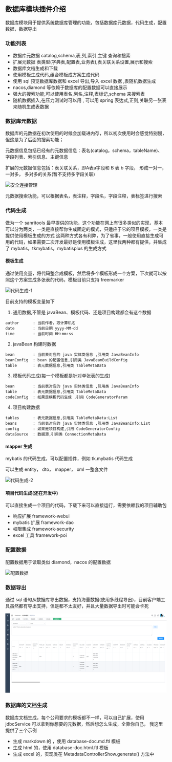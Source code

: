 ## 数据库模块插件介绍 

数据库模块用于提供系统数据库管理的功能，包括数据库元数据，代码生成，配置数据，数据导出

### 功能列表

* 数据库元数据 catalog,schema,表,列,索引,主键 查询和搜索
* 扩展元数据 表类型(字典表,配置表,业务表),表关联关系设置,展示和搜索
* 数据库文档生成和下载
* 使用模板生成代码,组合模板成方案生成代码
* 使用 sql 预览数据库数据和 excel 导出,导入 excel 数据 ,表随机数据生成 
* nacos,diamond 等依赖于数据库的配置数据可以直接展示 
* 强大的搜索功能,可以使用表名,列名,注释,表标记,schema 来搜索表
* 随机数据插入,在压力测试时可以用 , 可以用 spring 表达式,正则,关联另一张表来随机生成表数据

### 数据库元数据
数据库的元数据在初次使用的时候会加载进内存，所以初次使用时会感觉特别慢，但这是为了后面的搜索功能；

元数据信息包括已经有的元数据信息：表名(catalog，schema，tableName)、字段列表、索引信息、主键信息

扩展的元数据信息包括：表关联关系，即A表a字段和 B 表 b 字段， 形成一对一， 一对多， 多对多的关系(暂不支持多字段关联)

![安全连接管理](../../../../images/数据库元数据.png)

元数据搜索功能，可以根据表名，表注释，字段名，字段注释，表标签进行搜索

### 代码生成
做为一个 sanritools 最早提供的功能，这个功能在网上有很多类似的实现，基本可以分为两类，一类是直接帮你生成固定的模式，只适应于它的项目模板，一类是提供使用模板生成的方式
这两种方式各有利弊，为了省事，一般使用直接生成可用的代码，如果需要二次开发最好是使用模板生成，这里我两种都有提供，并集成了 mybatis，tkmybatis，mybatisplus 的生成方式

#### 模板生成
通过使用变量，将代码整合成模板，然后将多个模板形成一个方案，下次就可以按照这个方案生成多张表的代码，模板目前只支持 freemarker

![代码生成-1](../../../../images/代码生成-1.png)

目前支持的模板变量如下 

1. 通用数据,不管是 javaBean、模板代码、还是项目构建都会有这个数据 
```
author      : 当前作者，取计算机名 
date        : 当前日期 yyyy-MM-dd 
time        : 当前时间 HH:mm:ss
```

2. javaBean 构建时数据 
```
bean        : 当前表对应的 java 实体类信息 ,引用类 JavaBeanInfo
beanConfig  : bean 的配置信息,引用类 JavaBeanBuildConfig
table       : 表元数据信息,引用类 TableMetaData
```

3. 模板代码生成(每一个模板都是针对单张表的生成)
```
bean        : 当前表对应的 java 实体类信息 ,引用类 JavaBeanInfo
table       : 表元数据信息,引用类 TableMetaData
codeConfig  : 如果是模板代码生成 ,引用 CodeGeneratorParam
```

4. 项目构建数据
```
tables      : 表元数据信息,引用类 TableMetaData:List
beans       : 当前表对应的 java 实体类信息 ,引用类 JavaBeanInfo:List
config      : 如果是项目构建,引用 CodeGeneratorConfig
dataSource  : 数据源,引用类 ConnectionMetaData
```

#### mapper 生成
mybatis 的代码生成，可以配置插件，例如 tk.mybatis 代码生成

可以生成 entity， dto， mapper， xml 一整套文件

![代码生成-2](../../../../images/代码生成-2.png)

#### 项目代码生成(还在开发中)
可以直接生成一个项目的代码，下载下来可以直接运行，需要依赖我的项目辅助包

* 响应扩展 framework-webui
* mybatis 扩展 framework-dao
* 权限集成 framework-security
* excel 工具 framework-poi

### 配置数据

配置数据用于读取类似 diamond，nacos 的配置数据

![配置数据](../../../../images/配置数据.png)

### 数据导出

通过 sql 语句从数据库导出数据，支持海量数据(使用多线程导出)，目前客户端工具虽然都有导出支持，但是都不太友好，并且大量数据导出时可能会卡死

![数据导出](../../../../images/数据导出.png)

### 数据库的文档生成

数据库文档生成，每个公司要求的模板都不一样，可以自己扩展，使用 jdbcService 可以拿到你想要的元数据，然后想怎么生成，全靠你自己， 我这里提供了三个示例
* 生成 markdown 的 ，使用 database-doc.md.ftl 模板
* 生成 html 的，使用 database-doc.html.ftl 模板
* 生成 excel 的，实现类在 MetadataControllerShow.generate() 方法中